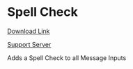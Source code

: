 # Spell Check

[Download Link](https://OILYY.github.io/downloader/?plugin=SpellCheck)

[Support Server](https://discord.gg/Y36CTWeCFE)

Adds a Spell Check to all Message Inputs
